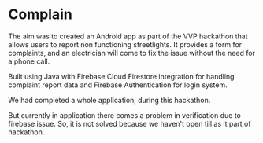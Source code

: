 # Complain
The aim was to created an Android app as part of the VVP hackathon that allows users to report non functioning streetlights. It provides a form for complaints, and an electrician will come to fix the issue without the need for a phone call.

Built using Java with Firebase Cloud Firestore integration for handling complaint report data and Firebase Authentication for login system. 

We had completed a whole application, during this hackathon.

But currently in application there comes a problem in verification due to firebase issue. So, it is not solved because we haven't open till as it part of hackathon.
